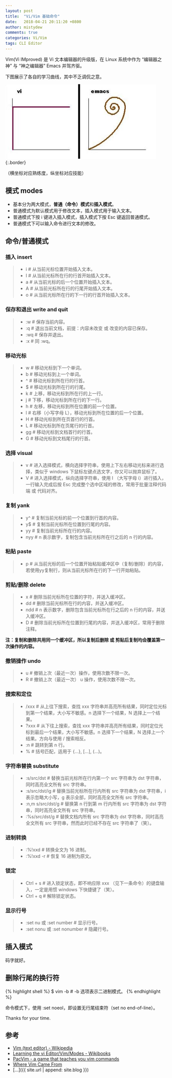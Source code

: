 ```yaml
---
layout: post
title:  "Vi/Vim 基础命令"
date:   2018-04-21 20:11:20 +0800
author: mistydew
comments: true
categories: Vi/Vim
tags: CLI Editor
---
```

Vim(Vi IMproved) 是 Vi 文本编辑器的升级版，在 Linux 系统中作为 “编辑器之神” 与 “神之编辑器” Emacs 并驾齐驱。

下图展示了各自的学习曲线，其中不乏调侃之意。

![curves](/images/vi_emacs_learning_curves.jpg){:.border}

（横坐标对应熟练度，纵坐标对应技能）

## 模式 modes

* 基本分为两大模式，**普通（命令）模式**和**插入模式**。
* 普通模式为默认模式用于修改文本，插入模式用于输入文本。
* 普通模式下按 i 键进入插入模式，插入模式下按 Esc 键返回普通模式。
* 普通模式下可以输入命令进行文本的修改。

## 命令/普通模式

### 插入 insert

> * i # 从当前光标位置开始插入文本。
> * I # 从当前光标所在行的行首开始插入文本。
> * a # 从当前光标的后一个位置开始插入文本。
> * A # 从当前光标所在行的行尾开始插入文本。
> * o # 从当前光标所在行的下一行的行首开始插入文本。

### 保存和退出 write and quit

> * :w # 保存当前内容。
> * :q # 退出当前文档，前提：内容未改变 或 改变的内容已保存。
> * :wq # 保存并退出。
> * :x # 同 :wq。

### 移动光标

> * w # 移动光标到下一个单词。
> * b # 移动光标到上一个单词。
> * ^ # 移动光标到所在行的行首。
> * $ # 移动光标到所在行的行尾。
> * k # 上移，移动光标到所在行的上一行。
> * j # 下移，移动光标到所在行的下一行。
> * h # 左移，移动光标到所在位置的前一个位置。
> * l # 右移（小写字母 L），移动光标到所在位置的后一个位置。
> * H # 移动光标到所在页首行的行首。
> * L # 移动光标到所在页尾行的行首。
> * gg # 移动光标到文档首行的行首。
> * G # 移动光标到文档尾行的行首。

### 选择 visual

> * v # 进入选择模式，横向选择字符串，使用上下左右移动光标来进行选择，类似于 windows 下鼠标左键点选文字，你又可以抛弃鼠标了。
> * V # 进入选择模式，纵向选择字符串，使用 I （大写字母 i）进行插入，一行输入完成后按 Esc 完成整个选中区域的修改，常用于批量注释代码端 或 代码对齐。

### 复制 yank

> * y^ # 复制当前光标的前一个位置到行首的内容。
> * y$ # 复制当前光标所在位置到行尾的内容。
> * yy # 复制当前光标所在行的内容。
> * nyy # n 表示数字，复制包含当前光标所在行之后的 n 行的内容。

### 粘贴 paste

> * p # 从当前光标的后一个位置开始粘贴缓冲区中（复制/删除）的内容，若使用yy复制行，则从当前光标所在行的下一行开始粘贴。

### 剪贴/删除 delete

> * x # 删除当前光标所在位置的字符，并送入缓冲区。
> * dd # 删除当前光标所在行的内容，并送入缓冲区。
> * ndd # n 表示数字，删除包含当前光标所在行之后的 n 行的内容，并送入缓冲区。
> * D # 删除当前光标所在位置到行尾的内容，并送入缓冲区，常用于删除注释。

**注：复制和删除共用同一个缓冲区，所以复制后删除 或 剪贴后复制均会覆盖第一次操作的内容。**

### 撤销操作 undo

> * u # 撤销上次（最近一次）操作，使用次数不限一次。
> * R # 撤销上次（最近一次） u 操作，使用次数不限一次。

### 搜索和定位

> * /xxx # 从上往下搜索，查找 xxx 字符串并高亮所有结果，同时定位光标到第一个结果，大小写不敏感。n 选择下一个结果，N 选择上一个结果。
> * ?xxx # 从下往上搜索，查找 xxx 字符串并高亮所有结果，同时定位光标到最后一个结果，大小写不敏感。n 选择下一个结果，N 选择上一个结果。方向与使用 / 搜索相反。
> * :n # 跳转到第 n 行。
> * % # 括号匹配，适用于 {...}, [...], (...)。

### 字符串替换 substitute

> * :s/src/dst # 替换当前光标所在行内第一个 src 字符串为 dst 字符串，同时高亮全文所有 src 字符串。
> * :s/src/dst/ig # 替换当前光标所在行内所有 src 字符串为 dst 字符串，i 表示忽略大小写，g 表示全部，同时高亮全文所有 src 字符串。
> * :n,m s/src/dst/g # 替换第 n 行到第 m 行内所有 src 字符串为 dst 字符串，同时高亮全文所有 src 字符串。
> * :%s/src/dst/g # 替换文档内所有 src 字符串为 dst 字符串，同时高亮全文所有 src 字符串，然而此时已经不存在 src 字符串了（笑）。

### 进制转换

> * :%!xxd # 转换全文为 16 进制。
> * :%!xxd -r # 恢复 16 进制为原文。

### 锁定

> * Ctrl + s # 进入锁定状态，即不响应除 xxx （见下一条命令）的键盘输入，一定是用惯 windows 下快捷键了（笑）。
> * Ctrl + q # 解除锁定状态。

### 显示行号

> * :set nu 或 :set number # 显示行号。
> * :set nonu 或 :set nonumber # 隐藏行号。

## 插入模式

码字就好。

## 删除行尾的换行符

{% highlight shell %}
$ vim -b <file> # -b 选项表示二进制模式。
{% endhighlight %}

命令模式下，使用 :set noeol，即设置无行尾结束符（set no end-of-line）。

Thanks for your time.

## 参考
* [Vim (text editor) - Wikipedia](https://en.wikipedia.org/wiki/Vim_(text_editor))
* [Learning the vi Editor/Vim/Modes - Wikibooks](https://en.wikibooks.org/wiki/Learning_the_vi_Editor/Vim/Modes)
* [PacVim - a game that teaches you vim commands](https://github.com/jmoon018/PacVim)
* [Where Vim Came From](https://twobithistory.org/2018/08/05/where-vim-came-from.html)
* [...]({{ site.url | append: site.blog }})
